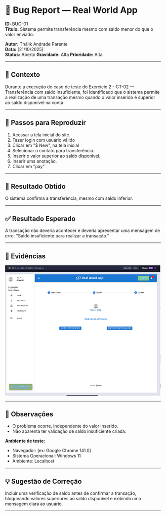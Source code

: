 # 🐞 Bug Report — Real World App
**ID:** BUG-01  
**Título:** Sistema permite transferência mesmo com saldo menor do que o valor enviado.

**Autor:** Thálik Andrade Parente  
**Data:** [21/10/2025]  
**Status:** Aberto 
**Gravidade:**  Alta 
**Prioridade:**  Alta  

---

## 🧭 Contexto
Durante a execução do caso de teste do Exercício 2 - CT-02 — Transferência com saldo insuficiente, foi identificado que o sistema permite a realização de uma transação mesmo quando o valor inserido é superior ao saldo disponível na conta.

---

## 🔄 Passos para Reproduzir
1. Acessar a tela inicial do site.
2. Fazer login com usuário válido
3. Clicar em "$ New", na tela inicial
4. Selecionar o contato para transferência.
5. Inserir o valor superior ao saldo disponível.
6. Inserir uma anotação.
7. Clicar em "pay"

---

## 🧪 Resultado Obtido
O sistema confirma a transferência, mesmo com saldo inferior.

---

## ✅ Resultado Esperado
A transação não deveria acontecer e deveria apresentar uma mensagem de erro: "Saldo insuficiente para realizar a transação."

---

## 📸 Evidências
![Bug evidência](./evidencias/bug-01-transferencia-saldo-insuficiente.png)

---

## 💬 Observações
* O problema ocorre, independente do valor inserido.
* Não aparenta ter validação de saldo insuficiente criada.

**Ambiente de teste:**  
- Navegador: [ex: Google Chrome 141.0]  
- Sistema Operacional: Windows 11
- Ambiente: Localhost

---

## 💡 Sugestão de Correção
Incluir uma verificação de saldo antes de confirmar a transação, bloqueando valores superiores ao saldo disponível e exibindo uma mensagem clara ao usuário.

---
